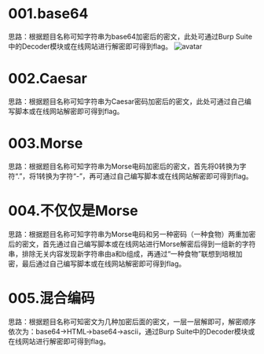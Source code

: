# 001.base64
思路：根据题目名称可知字符串为base64加密后的密文，此处可通过Burp Suite中的Decoder模块或在线网站进行解密即可得到flag。
![avatar](https://github.com/2hub0/CTF-notes/blob/master/%E6%94%BB%E9%98%B2%E4%B8%96%E7%95%8C/CRYPTO/pictures/001-1.png)

# 002.Caesar
思路：根据题目名称可知字符串为Caesar密码加密后的密文，此处可通过自己编写脚本或在线网站解密即可得到flag。

# 003.Morse
思路：根据题目名称可知字符串为Morse电码加密后的密文，首先将0转换为字符“.”，将1转换为字符“-”，再可通过自己编写脚本或在线网站解密即可得到flag。

# 004.不仅仅是Morse
思路：根据题目名称可知字符串为Morse电码和另一种密码（一种食物）两重加密后的密文，首先通过自己编写脚本或在线网站进行Morse解密后得到一组新的字符串，排除无关内容发现新字符串由a和b组成，再通过“一种食物”联想到培根加密，最后通过自己编写脚本或在线网站解密即可得到flag。

# 005.混合编码
思路：根据题目名称可知密文为几种加密后面的密文，一层一层解即可，解密顺序依次为：base64->HTML->base64->ascii，通过Burp Suite中的Decoder模块或在线网站进行解密即可得到flag。

